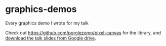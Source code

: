 # graphics-demos
Every graphics demo I wrote for my talk

Check out https://github.com/porglezomp/pixel-canvas for the library, and [download the talk slides from Google drive][talk].

[talk]: https://drive.google.com/file/d/1jUDpILA53VSgjW9WE1kwoofmyb4wJyiI/view?usp=sharing
